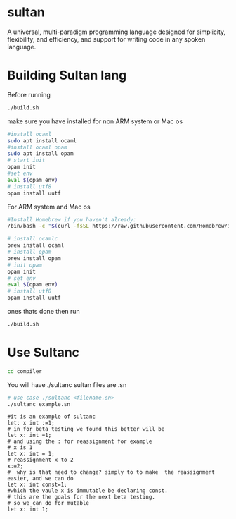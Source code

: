 # sultan
A universal, multi-paradigm programming language designed for simplicity, flexibility, and efficiency, and support for writing code in any spoken language.

# Building Sultan lang
Before running 
```sh
./build.sh
```
make sure you have installed for non ARM system or Mac os
```sh
#install ocaml
sudo apt install ocaml
#install ocaml opam
sudo apt install opam
# start init
opam init
#set env
eval $(opam env)
# install utf8
opam install uutf
```
For ARM system and Mac os
```sh
#Install Homebrew if you haven't already:
/bin/bash -c "$(curl -fsSL https://raw.githubusercontent.com/Homebrew/install/HEAD/install.sh)"

# install ocamlc
brew install ocaml
# install opam
brew install opam
# init opam
opam init
# set env
eval $(opam env)
# install utf8
opam install uutf
```
ones thats done then run
```sh
./build.sh
```



# Use Sultanc
```sh
cd compiler
```
You will have ./sultanc 
sultan files are .sn 
```sh
# use case ./sultanc <filename.sn>
./sultanc example.sn
```

```
#it is an example of sultanc
let: x int :=1;
# in for beta testing we found this better will be
let x: int =1;
# and using the : for reassignment for example
# x is 1
let x: int = 1;
# reassignment x to 2
x:=2;
#  why is that need to change? simply to to make  the reassignment easier, and we can do
let x: int const=1;
#which the vaule x is immutable be declaring const. 
# this are the goals for the next beta testing.
# so we can do for mutable
let x: int 1;
```





